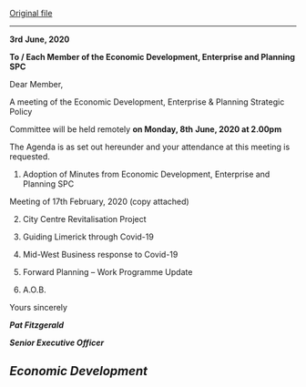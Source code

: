 [Original file](https://www.limerick.ie/sites/default/files/media/documents/2020-06/agenda-of-spc-mtg-8th-june-2020.pdf)

---
**3rd** **June, 2020**

**To / Each Member of the Economic Development, Enterprise and Planning SPC**

Dear Member,

A meeting of the Economic Development, Enterprise & Planning Strategic Policy

Committee will be held remotely **on Monday, 8th** **June, 2020 at 2.00pm**

The Agenda is as set out hereunder and your attendance at this meeting is requested.

1. Adoption of Minutes from Economic Development, Enterprise and Planning SPC

Meeting of 17th February, 2020 (copy attached)

2. City Centre Revitalisation Project

3. Guiding Limerick through Covid-19

4. Mid-West Business response to Covid-19

5. Forward Planning – Work Programme Update

6. A.O.B.

Yours sincerely

***Pat Fitzgerald***

***Senior Executive Officer***

***Economic Development***
---
